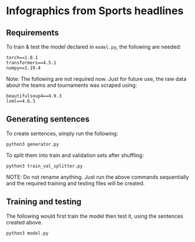 # Infographics from Sports headlines

## Requirements

To train & test the model declared in `model.py`, the following are needed:

`torch==1.8.1`  
`transformers==4.5.1`  
`numpy==1.19.4`  


Note: The following are not required now. Just for future use, the raw data about the teams and tournaments was scraped using:

`beautifulsoup4==4.9.3`  
`lxml==4.6.3`  

## Generating sentences

To create sentences, simply run the following:
```
python3 generator.py
```

To split them into train and validation sets after shuffling:
```
python3 train_val_splitter.py
```

NOTE: Do not rename anything. Just run the above commands sequentially and the required training and testing files will be created.
## Training and testing

The following would first train the model then test it, using the sentences created above.
```
python3 model.py
```

